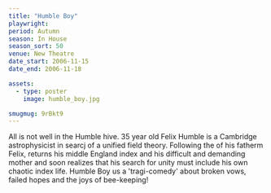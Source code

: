 ```yaml
---
title: "Humble Boy"
playwright:
period: Autumn
season: In House
season_sort: 50
venue: New Theatre
date_start: 2006-11-15
date_end: 2006-11-18

assets:
  - type: poster
    image: humble_boy.jpg

smugmug: 9rBkt9
---
```


All is not well in the Humble hive. 35 year old Felix Humble is a Cambridge astrophysicist in searcj of a unified field theory. Following the of his fatherm Felix, returns his middle England index and his difficult and demanding mother and soon realizes that his search for unity must include his own chaotic index life. Humble Boy us a 'tragi-comedy' about broken vows, failed hopes and the joys of bee-keeping!

